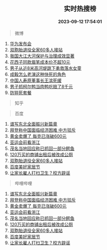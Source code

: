 <div align="center"><h2>实时热搜榜</h2><h4>2023-09-12 17:54:01</h4></div>

> 微博  

1. [华为发布会](https://s.weibo.com/weibo?q=%E5%8D%8E%E4%B8%BA%E5%8F%91%E5%B8%83%E4%BC%9A&t=31&band_rank=1&Refer=top)<br />
2. [双胞胎退役全家60多人接站](https://s.weibo.com/weibo?q=%23%E5%8F%8C%E8%83%9E%E8%83%8E%E9%80%80%E5%BD%B9%E5%85%A8%E5%AE%B660%E5%A4%9A%E4%BA%BA%E6%8E%A5%E7%AB%99%23&t=31&band_rank=2&Refer=top)<br />
3. [我国大江大河保护与治理成效显著](https://s.weibo.com/weibo?q=%23%E6%88%91%E5%9B%BD%E5%A4%A7%E6%B1%9F%E5%A4%A7%E6%B2%B3%E4%BF%9D%E6%8A%A4%E4%B8%8E%E6%B2%BB%E7%90%86%E6%88%90%E6%95%88%E6%98%BE%E8%91%97%23&t=31&band_rank=3&Refer=top)<br />
4. [花西子同款眉笔成本价不超10元](https://s.weibo.com/weibo?q=%23%E8%8A%B1%E8%A5%BF%E5%AD%90%E5%90%8C%E6%AC%BE%E7%9C%89%E7%AC%94%E6%88%90%E6%9C%AC%E4%BB%B7%E4%B8%8D%E8%B6%8510%E5%85%83%23&t=31&band_rank=4&Refer=top)<br />
5. [男子从近8米高河堤跳下勇救落水女童](https://s.weibo.com/weibo?q=%23%E7%94%B7%E5%AD%90%E4%BB%8E%E8%BF%918%E7%B1%B3%E9%AB%98%E6%B2%B3%E5%A0%A4%E8%B7%B3%E4%B8%8B%E5%8B%87%E6%95%91%E8%90%BD%E6%B0%B4%E5%A5%B3%E7%AB%A5%23&t=31&band_rank=5&Refer=top)<br />
6. [成毅怎么老演这种快死的角色](https://s.weibo.com/weibo?q=%23%E6%88%90%E6%AF%85%E6%80%8E%E4%B9%88%E8%80%81%E6%BC%94%E8%BF%99%E7%A7%8D%E5%BF%AB%E6%AD%BB%E7%9A%84%E8%A7%92%E8%89%B2%23&t=31&band_rank=6&Refer=top)<br />
7. [中国人寿原董事长王滨死缓](https://s.weibo.com/weibo?q=%23%E4%B8%AD%E5%9B%BD%E4%BA%BA%E5%AF%BF%E5%8E%9F%E8%91%A3%E4%BA%8B%E9%95%BF%E7%8E%8B%E6%BB%A8%E6%AD%BB%E7%BC%93%23&t=31&band_rank=7&Refer=top)<br />
8. [男子抓柯尔鸭当肉鸭吃赔了8千元](https://s.weibo.com/weibo?q=%23%E7%94%B7%E5%AD%90%E6%8A%93%E6%9F%AF%E5%B0%94%E9%B8%AD%E5%BD%93%E8%82%89%E9%B8%AD%E5%90%83%E8%B5%94%E4%BA%868%E5%8D%83%E5%85%83%23&t=31&band_rank=8&Refer=top)<br />
9. [防猝死套餐](https://s.weibo.com/weibo?q=%E9%98%B2%E7%8C%9D%E6%AD%BB%E5%A5%97%E9%A4%90&t=31&band_rank=9&Refer=top)<br />

> 知乎  


> 百度  

1. [谱写东北全面振兴新篇章](https://www.baidu.com/s?wd=%E8%B0%B1%E5%86%99%E4%B8%9C%E5%8C%97%E5%85%A8%E9%9D%A2%E6%8C%AF%E5%85%B4%E6%96%B0%E7%AF%87%E7%AB%A0&sa=fyb_news&rsv_dl=fyb_news)<br />
2. [拜登称中国面临经济困难 中方驳斥](https://www.baidu.com/s?wd=%E6%8B%9C%E7%99%BB%E7%A7%B0%E4%B8%AD%E5%9B%BD%E9%9D%A2%E4%B8%B4%E7%BB%8F%E6%B5%8E%E5%9B%B0%E9%9A%BE+%E4%B8%AD%E6%96%B9%E9%A9%B3%E6%96%A5&sa=fyb_news&rsv_dl=fyb_news)<br />
3. [黄金卖爆了 每克已涨破600元](https://www.baidu.com/s?wd=%E9%BB%84%E9%87%91%E5%8D%96%E7%88%86%E4%BA%86+%E6%AF%8F%E5%85%8B%E5%B7%B2%E6%B6%A8%E7%A0%B4600%E5%85%83&sa=fyb_news&rsv_dl=fyb_news)<br />
4. [亚运会前看浙江](https://www.baidu.com/s?wd=%E4%BA%9A%E8%BF%90%E4%BC%9A%E5%89%8D%E7%9C%8B%E6%B5%99%E6%B1%9F&sa=fyb_news&rsv_dl=fyb_news)<br />
5. [茂名当地回应称已抓回一部分鳄鱼](https://www.baidu.com/s?wd=%E8%8C%82%E5%90%8D%E5%BD%93%E5%9C%B0%E5%9B%9E%E5%BA%94%E7%A7%B0%E5%B7%B2%E6%8A%93%E5%9B%9E%E4%B8%80%E9%83%A8%E5%88%86%E9%B3%84%E9%B1%BC&sa=fyb_news&rsv_dl=fyb_news)<br />
6. [120万买的商铺出租后被改成公厕](https://www.baidu.com/s?wd=120%E4%B8%87%E4%B9%B0%E7%9A%84%E5%95%86%E9%93%BA%E5%87%BA%E7%A7%9F%E5%90%8E%E8%A2%AB%E6%94%B9%E6%88%90%E5%85%AC%E5%8E%95&sa=fyb_news&rsv_dl=fyb_news)<br />
7. [双胞胎退役全家60多人接站](https://www.baidu.com/s?wd=%E5%8F%8C%E8%83%9E%E8%83%8E%E9%80%80%E5%BD%B9%E5%85%A8%E5%AE%B660%E5%A4%9A%E4%BA%BA%E6%8E%A5%E7%AB%99&sa=fyb_news&rsv_dl=fyb_news)<br />
8. [百度美好家居节](https://www.baidu.com/s?wd=%E7%99%BE%E5%BA%A6%E7%BE%8E%E5%A5%BD%E5%AE%B6%E5%B1%85%E8%8A%82&sa=fyb_news&rsv_dl=fyb_news)<br />
9. [让家长雇人打扫卫生？校方辟谣](https://www.baidu.com/s?wd=%E8%AE%A9%E5%AE%B6%E9%95%BF%E9%9B%87%E4%BA%BA%E6%89%93%E6%89%AB%E5%8D%AB%E7%94%9F%EF%BC%9F%E6%A0%A1%E6%96%B9%E8%BE%9F%E8%B0%A3&sa=fyb_news&rsv_dl=fyb_news)<br />

> 哔哩哔哩  

1. [谱写东北全面振兴新篇章](https://www.baidu.com/s?wd=%E8%B0%B1%E5%86%99%E4%B8%9C%E5%8C%97%E5%85%A8%E9%9D%A2%E6%8C%AF%E5%85%B4%E6%96%B0%E7%AF%87%E7%AB%A0&sa=fyb_news&rsv_dl=fyb_news)<br />
2. [拜登称中国面临经济困难 中方驳斥](https://www.baidu.com/s?wd=%E6%8B%9C%E7%99%BB%E7%A7%B0%E4%B8%AD%E5%9B%BD%E9%9D%A2%E4%B8%B4%E7%BB%8F%E6%B5%8E%E5%9B%B0%E9%9A%BE+%E4%B8%AD%E6%96%B9%E9%A9%B3%E6%96%A5&sa=fyb_news&rsv_dl=fyb_news)<br />
3. [黄金卖爆了 每克已涨破600元](https://www.baidu.com/s?wd=%E9%BB%84%E9%87%91%E5%8D%96%E7%88%86%E4%BA%86+%E6%AF%8F%E5%85%8B%E5%B7%B2%E6%B6%A8%E7%A0%B4600%E5%85%83&sa=fyb_news&rsv_dl=fyb_news)<br />
4. [亚运会前看浙江](https://www.baidu.com/s?wd=%E4%BA%9A%E8%BF%90%E4%BC%9A%E5%89%8D%E7%9C%8B%E6%B5%99%E6%B1%9F&sa=fyb_news&rsv_dl=fyb_news)<br />
5. [茂名当地回应称已抓回一部分鳄鱼](https://www.baidu.com/s?wd=%E8%8C%82%E5%90%8D%E5%BD%93%E5%9C%B0%E5%9B%9E%E5%BA%94%E7%A7%B0%E5%B7%B2%E6%8A%93%E5%9B%9E%E4%B8%80%E9%83%A8%E5%88%86%E9%B3%84%E9%B1%BC&sa=fyb_news&rsv_dl=fyb_news)<br />
6. [120万买的商铺出租后被改成公厕](https://www.baidu.com/s?wd=120%E4%B8%87%E4%B9%B0%E7%9A%84%E5%95%86%E9%93%BA%E5%87%BA%E7%A7%9F%E5%90%8E%E8%A2%AB%E6%94%B9%E6%88%90%E5%85%AC%E5%8E%95&sa=fyb_news&rsv_dl=fyb_news)<br />
7. [双胞胎退役全家60多人接站](https://www.baidu.com/s?wd=%E5%8F%8C%E8%83%9E%E8%83%8E%E9%80%80%E5%BD%B9%E5%85%A8%E5%AE%B660%E5%A4%9A%E4%BA%BA%E6%8E%A5%E7%AB%99&sa=fyb_news&rsv_dl=fyb_news)<br />
8. [百度美好家居节](https://www.baidu.com/s?wd=%E7%99%BE%E5%BA%A6%E7%BE%8E%E5%A5%BD%E5%AE%B6%E5%B1%85%E8%8A%82&sa=fyb_news&rsv_dl=fyb_news)<br />
9. [让家长雇人打扫卫生？校方辟谣](https://www.baidu.com/s?wd=%E8%AE%A9%E5%AE%B6%E9%95%BF%E9%9B%87%E4%BA%BA%E6%89%93%E6%89%AB%E5%8D%AB%E7%94%9F%EF%BC%9F%E6%A0%A1%E6%96%B9%E8%BE%9F%E8%B0%A3&sa=fyb_news&rsv_dl=fyb_news)<br />
